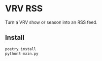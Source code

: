 # VRV RSS
Turn a VRV show or season into an RSS feed.

## Install
```bash
poetry install
python3 main.py
```
